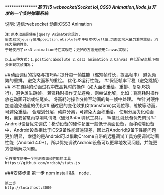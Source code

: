 ********************************基于H5 websocket(Socket io),CSS3 Animation,Node.js开发的一个实时弹幕系统*****************

说明:
通信:websocket
动画:CSS3 Animation

	注:原本动画是使用jquery Animate实现的，
	后面发现jquery使用position:absolute不停地修改left值,页面出现大量的重排重绘，消耗大量的性能，
	于是使用了css3 animation特性实现它；更好的方法是使用Canvas实现；
	
	以上三种方式：1.postion:absolute 2.css3 animation 3.Canvas 在低配安卓机下都会出现跳帧情况；

##动画调优的策略与技巧##
	提升每一帧性能（缩短帧时长，提高帧率）
	避免频繁的重排。
	避免大面积的重绘。
	优化JS运行性能。
##保证帧率平稳（避免跳帧）##
	不在连续的动画过程中做高耗时的操作（如大面积重绘、重排、复杂JS执行），避免发生跳帧。
	若高耗时操作无法避免，则尝试化解，比如：将高耗时操作放在动画开始或结尾处。
	将高耗时操作分摊至动画的每一帧中处理。
##针对硬件加速渲染通道的优化##
	通过层的变化效果(如transform)实现位移、缩放等动画，可避免重绘。
	合理划分层，动静分离，可避免大面积重绘。
	使用分层优化动画时，需要留意内存消耗情况（通过Safari调试工具）。
##低性能设备优先调试##
	Android设备优先调试：移动设备的硬件配置一般低于桌面设备，而移动端设备中，Android设备相比于iOS设备性能普遍较差，因此在Andorid设备下性能问题更加明显，
	幸运的是Android可以借助Chrome自带的远程调试工具方便调试动画性能（Android 4.0+），所以优先调试Android设备可以更早地发现问题，并能更方便地解决问题。
	
	另外推荐使用一个检测页面帧性能的工具
	https://github.com/mrdoob/stats.js
	

###安装步骤
	第一步
	npm install &&　node .

	第二步
	http://localhost:3000

